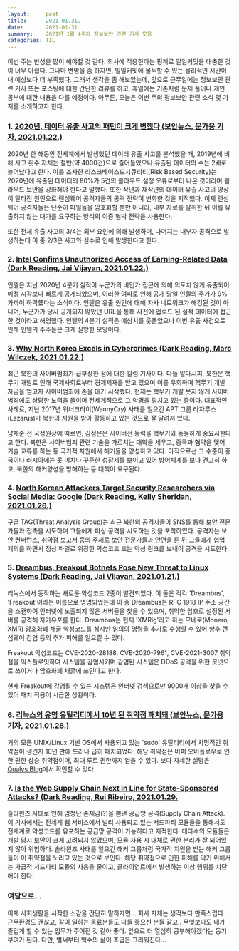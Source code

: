 ```yaml
---
layout:     post
title:      2021.01.31.
date:       2021-01-31
summary:	2021년 1월 4주차 정보보안 관련 기사 모음
categories: TIL
---
```


이번 주는 반성을 많이 해야할 것 같다. 회사에 적응한다는 핑계로 일일커밋을 대충한 것이 너무 아쉽다. 그나마 변명을 좀 하자면, 일일커밋에 몰두할 수 있는 물리적인 시간이 내 예상보다 더 부족했다. 그래서 생각을 좀 해보았는데, 앞으로 근무일에는 정보보안 관련 기사 또는 포스팅에 대한 간단한 리뷰를 하고, 휴일에는 기존처럼 문제 풀이나 개인 공부에 대한 내용을 다룰 예정이다. 아무튼, 오늘은 이번 주의 정보보안 관련 소식 몇 가지를 소개하고자 한다.

### 1. [2020년, 데이터 유출 사고의 패턴이 크게 변했다 (보안뉴스, 문가용 기자,  2021.01.22.)](https://www.boannews.com/media/view.asp?idx=94351)

2020년 한 해동안 전세계에서 발생했던 데이터 유출 사고를 분석했을 때, 2019년에 비해 사고 횟수 자체는 절반(약 4000건)으로 줄어들었으나 유출된 데이터의 수는 2배로 늘어났다고 한다. 이를 조사한 리스크베이스드시큐리티(Risk Based Security)는 2020년에 유출된 데이터의 80%가 5건의 클라우드 설정 오류로부터 나온 것이라며 클라우드 보안을 강화해야 한다고 말했다. 또한 작년과 재작년의 데이터 유출 사고의 양상이 달라진 원인으로 랜섬웨어 공격자들의 공격 전략이 변화한 것을 지적했다. 이제 랜섬웨어 공격자들은 단순히 파일들을 암호화할 뿐만 아니라, 내부 자료를 탈취한 뒤 이를 유출하지 않는 대가를 요구하는 방식의 이중 협박 전략을 사용한다.

또한 전체 유출 사고의 3/4는 외부 요인에 의해 발생하며, 나머지는 내부자 공격으로 발생하는데 이 중 2/3은 사고와 실수로 인해 발생한다고 한다.

### 2. [Intel Confims Unauthorized Access of Earning-Related Data (Dark Reading, Jai Vijayan,  2021.01.22.)](https://www.darkreading.com/attacks-breaches/intel-confirms-unauthorized-access-of-earnings-related-data-/d/d-id/1339963)

인텔은 지난 2020년 4분기 실적이 누군가의 비인가 접근에 의해 의도치 않게 유출되어 예정 시각보다 빠르게 공개되었으며, 이러한 여파로 인해 공개 당일 인텔의 주가가 9% 가까이 하락헀다는 소식이다. 인텔은 유출 원인에 대해 자사 네트워크가 해킹된 것이 아니며, 누군가가 당시 공개되지 않았던 URL을 통해 사전에 업로드 된 실적 데이터에 접근한 것이라고 해명했다. 인텔의 4분기 실적은 예상치를 웃돌았으나 이번 유출 사건으로 인해 인텔의 주주들은 크게 실망한 모양이다.

### 3. [Why North Korea Excels in Cybercrimes (Dark Reading, Marc Wilczek,  2021.01.22.)](https://www.darkreading.com/threat-intelligence/why-north-korea-excels-in-cybercrime--/a/d-id/1339887)

최근 북한의 사이버범죄가 급부상한 점에 대한 칼럼 기사이다. 다들 알다시피, 북한은 핵무기 개발로 인해 국제사회로부터 경제제재를 받고 있으며 이를 우회하며 핵무기 개발 자금을 얻고자 사이버범죄에 손을 대기 시작했다. 현재는 핵무기 개발 못지 않게 사이버범죄에도 상당한 노력을 들이며 전세계적으로 그 악명을 떨치고 있는 중이다. 대표적인 사례로, 지난 2017년 워너크라이(WannyCry) 사태를 일으킨 APT 그룹 라자루스(Lazarus)가 북한의 지원을 받아 활동하고 있는 것으로 잘 알려져 있다.

남재준 전 국정원장에 따르면, 김정은은 사이버전 능력을 핵무기와 동등하게 중요시한다고 한다. 북한은 사이버범죄 관련 기술을 가르치는 대학을 세우고, 중국과 협약을 맺어 기술 교류를 하는 등 국가적 차원에서 해커들을 양성하고 있다. 아직으로선 그 수준이 중국이나 러시아에는 못 미치나 꾸준한 성장세를 보이고 있어 방어체계를 보다 견고히 하고, 북한의 해커양성을 방해하는 등 대책이 요구된다.

### 4. [North Korean Attackers Target Security Researchers via Social Media: Google (Dark Reading, Kelly Sheridan,  2021.01.26.)](https://www.darkreading.com/endpoint/north-korean-attackers-target-security-researchers-via-social-media-google/d/d-id/1339988)

구글 TAG(Threat Analysis Group)는 최근 북한의 공격자들이 SNS를 통해 보안 전문가들과 접촉을 시도하며 그들에게 피싱 공격을 시도하는 것을 포착하였다. 공격자는 보안 컨퍼런스, 취약점 보고서 등의 주제로 보안 전문가들과 안면을 튼 뒤 그들에게 협업 제의를 하면서 정상 파일로 위장한 악성코드 또는 악성 링크를 보내어 공격을 시도한다.

### 5. [Dreambus, Freakout Botnets Pose New Threat to Linux Systems (Dark Reading, Jai Vijayan,  2021.01.21.)](https://www.darkreading.com/attacks-breaches/dreambus-freakout-botnets-pose-new-threat-to-linux-systems/d/d-id/1339953)

리눅스에서 동작하는 새로운 악성코드 2종이 발견되었다. 이 둘은 각각 'Dreambus', 'Freakout'이라는 이름으로 명명되었는데 이 중 Dreambus는 RFC 1918 IP 주소 공간을 스캔하여 인터넷에 노출되지 않은 서버들을 찾을 수 있으며, 취약한 암호로 설정된 서버를 공격해 자가유포를 한다. Dreambus는 현재 'XMRig'라고 하는 모네로(Monero, XMR) 암호화폐 채굴 악성코드를 심지만 임의의 명령을 추가로 수행할 수 있어 향후 랜섬웨어 감염 등의 추가 피해를 일으킬 수 있다.

Freakout 악성코드는 CVE-2020-28188, CVE-2020-7961, CVE-2021-3007 취약점을 익스플로잇하여 시스템을 감염시키며 감염된 시스템은 DDoS 공격을 위한 봇넷으로 쓰이거나 암호화폐 채굴에 쓰인다고 한다.

현재 Freakout에 감염될 수 있는 시스템은 인터넷 검색으로만 9000개 이상을 찾을 수 있어 패치 적용이 시급한 상황이다.

### 6. [리눅스의 유명 유틸리티에서 10년 된 취약점 패치돼 (보안뉴스, 문가용 기자, 2021.01.28.)](https://www.boannews.com/media/view.asp?idx=94501)

거의 모든 UNIX/Linux 기반 OS에서 사용되고 있는 'sudo' 유틸리티에서 치명적인 취약점이 생긴지 10년 만에 드러나 급히 패치되었다. 해당 취약점은 버퍼 오버플로우로 인한 권한 상승 취약점이며, 최대 루트 권한까지 얻을 수 있다. 보다 자세한 설명은 [Qualys Blog](https://blog.qualys.com/vulnerabilities-research/2021/01/26/cve-2021-3156-heap-based-buffer-overflow-in-sudo-baron-samedit)에서 확인할 수 있다.

### 7. [Is the Web Supply Chain Next in Line for State-Sponsored Attacks? (Dark Reading, Rui Ribeiro, 2021.01.29.](https://www.darkreading.com/vulnerabilities---threats/is-the-web-supply-chain-next-in-line-for-state-sponsored-attacks/a/d-id/1339936)

솔라윈즈 사태로 인해 엄청난 존재감(?)을 뽐낸 공급망 공격(Supply Chain Attack). 이 기사에서는 전세계 웹 서비스에서 널리 사용되고 있는 서드파티 모듈들을 통해서도 전세계로 악성코드를 유포하는 공급망 공격이 가능하다고 지적한다. 대다수의 모듈들은 개발 당시 보안이 크게 고려되지 않았으며, 모듈 사용 시 대체로 권한 분리가 잘 되어있지 않아 위험하다. 솔라윈즈 사태를 일으킨 해커 그룹처럼 국가적 지원을 받는 해커 그룹들이 이 취약점을 노리고 있는 것으로 보인다. 해당 취약점으로 인한 피해를 막기 위해서는 가급적 서드파티 모듈의 사용을 줄이고, 클라이언트에서 발생하는 이상 행위를 차단해야 한다.

### 여담으로...

이제 사회생활을 시작한 소감을 간단히 말하자면... 회사 자체는 생각보다 만족스럽다. 근무환경도 괜찮고, 같이 일하는 동료분들도 다들 좋으신 분들 같고.. 무엇보다도 내가 즐겁게 할 수 있는 업무가 주어진 것 같아 좋다. 앞으로 더 열심히 공부해야겠다는 동기부여가 된다. 다만, 벌써부터 백수의 삶이 조금은 그리워진다...